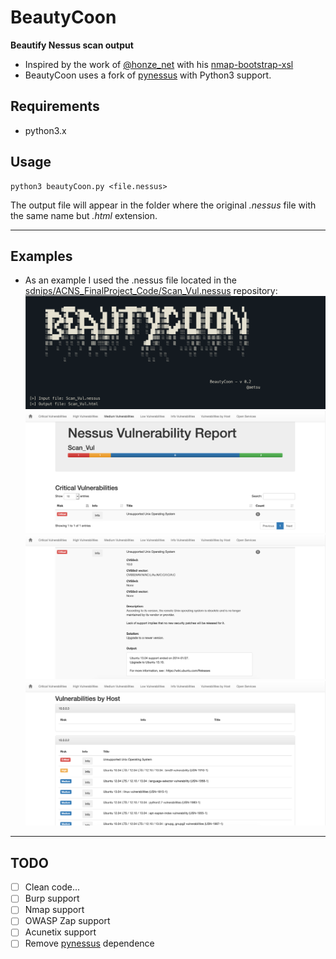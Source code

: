 # BeautyCoon 
**Beautify Nessus scan output**

- Inspired by the work of [@honze_net](https://www.twitter.com/honze_net) with his [nmap-bootstrap-xsl](https://github.com/honze-net/nmap-bootstrap-xsl/)
- BeautyCoon uses a fork of [pynessus](https://code.google.com/archive/p/pynessus/) with Python3 support.


## Requirements
- python3.x

## Usage
```
python3 beautyCoon.py <file.nessus>
```
The output file will appear in the folder where the original *.nessus* file with the same name but *.html* extension.

* * *

## Examples
- As an example I used the .nessus file located in the [sdnips/ACNS_FinalProject_Code/Scan_Vul.nessus](http://gitlab.thothlab.org/ASU/sdnips/blob/master/ACNS_FinalProject_Code/Scan_Vul.nessus) repository:
![](example/img_01.png)
![](example/img_02.png)
![](example/img_03.png)
![](example/img_04.png)

* * *

## TODO
- [ ] Clean code...
- [ ] Burp support
- [ ] Nmap support
- [ ] OWASP Zap support
- [ ] Acunetix support
- [ ] Remove [pynessus](https://code.google.com/archive/p/pynessus/) dependence
